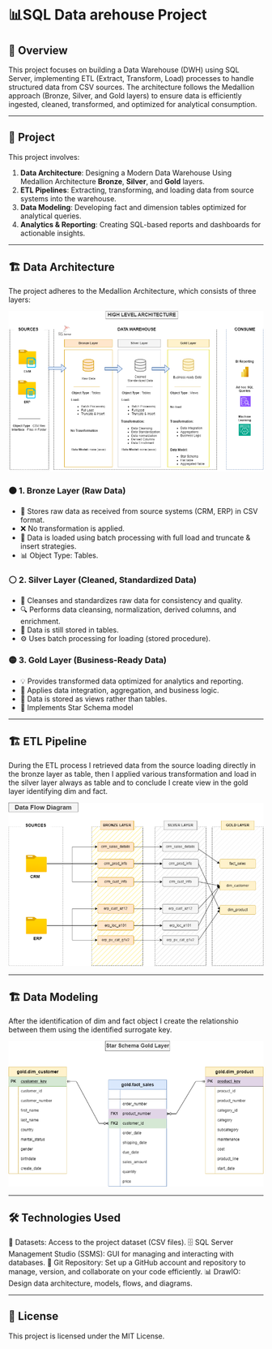 # 📊SQL Data arehouse Project

## 📝 Overview

This project focuses on building a Data Warehouse (DWH) using SQL Server, implementing ETL (Extract, Transform, Load) processes to handle structured data from CSV sources. The architecture follows the Medallion approach (Bronze, Silver, and Gold layers) to ensure data is efficiently ingested, cleaned, transformed, and optimized for analytical consumption.

---

## 📖 Project

This project involves:

1. **Data Architecture**: Designing a Modern Data Warehouse Using Medallion Architecture **Bronze**, **Silver**, and **Gold** layers.
2. **ETL Pipelines**: Extracting, transforming, and loading data from source systems into the warehouse.
3. **Data Modeling**: Developing fact and dimension tables optimized for analytical queries.
4. **Analytics & Reporting**: Creating SQL-based reports and dashboards for actionable insights.

---

## 🏗 Data Architecture

The project adheres to the Medallion Architecture, which consists of three layers:

![Image Alt](https://github.com/StefanoN98/Data-Warehouse-Project-SQL-Server/blob/main/Docs/DWH%20Architecture%20.png?raw=true)


### 🟤 1. Bronze Layer (Raw Data)

- 📂 Stores raw data as received from source systems (CRM, ERP) in CSV format.
- ❌ No transformation is applied.
- 📌 Data is loaded using batch processing with full load and truncate & insert strategies.
- 📊 Object Type: Tables. 


### ⚪ 2. Silver Layer (Cleaned, Standardized Data)

- 🧹 Cleanses and standardizes raw data for consistency and quality.
- 🔍 Performs data cleansing, normalization, derived columns, and enrichment.
- 📌 Data is still stored in tables.
- ⚙ Uses batch processing for loading (stored procedure).


### 🟡 3. Gold Layer (Business-Ready Data)

- 💡 Provides transformed data optimized for analytics and reporting.
- 🔄 Applies data integration, aggregation, and business logic.
- 📌 Data is stored as views rather than tables.
- 🌟 Implements  Star Schema model

---

## 🏗 ETL Pipeline

During the ETL process I retrieved data from the source loading directly in the bronze layer as table, then I applied various transformation and load in the silver layer always as table and to conclude I create view in the gold layer identifying dim and fact.

![Image Alt](https://github.com/StefanoN98/Data-Warehouse-Project-SQL-Server/blob/main/Docs/Data%20Flow%20Diagram%20.png?raw=true
)

---

## 🏗 Data Modeling

After the identification of dim and fact object I create the relationshio between them using the identified surrogate key.

![Image Alt](https://github.com/StefanoN98/Data-Warehouse-Project-SQL-Server/blob/dee6e94f1c0d899b7fbfbf42e00a1d08eea6d1f8/Docs/Star%20Schema%20Gold%20Layer.png)

---

## 🛠 Technologies Used

📂 Datasets: Access to the project dataset (CSV files).
🗄 SQL Server Management Studio (SSMS): GUI for managing and interacting with databases.
🐙 Git Repository: Set up a GitHub account and repository to manage, version, and collaborate on your code efficiently.
📊 DrawIO: Design data architecture, models, flows, and diagrams.


---

## 📜 License

This project is licensed under the MIT License.
